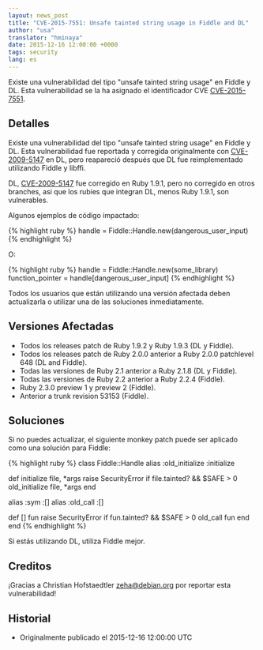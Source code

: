 ```yaml
---
layout: news_post
title: "CVE-2015-7551: Unsafe tainted string usage in Fiddle and DL"
author: "usa"
translator: "hminaya"
date: 2015-12-16 12:00:00 +0000
tags: security
lang: es
---
```


Existe una vulnerabilidad del tipo "unsafe tainted string usage" en Fiddle y DL.
Esta vulnerabilidad se la ha asignado el identificador CVE
[CVE-2015-7551](http://cve.mitre.org/cgi-bin/cvename.cgi?name=CVE-2015-7551).

## Detalles

Existe una vulnerabilidad del tipo "unsafe tainted string usage" en Fiddle y DL.
Esta vulnerabilidad fue reportada y corregida originalmente con
[CVE-2009-5147](http://cve.mitre.org/cgi-bin/cvename.cgi?name=CVE-2009-5147) en
DL, pero reapareció después que DL fue reimplementado utilizando Fiddle y libffi.

DL, [CVE-2009-5147](http://cve.mitre.org/cgi-bin/cvename.cgi?name=CVE-2009-5147) fue corregido en Ruby 1.9.1,
pero no corregido en otros branches, asi que los rubies que integran DL, menos
Ruby 1.9.1, son vulnerables.

Algunos ejemplos de código impactado:

{% highlight ruby %}
handle = Fiddle::Handle.new(dangerous_user_input)
{% endhighlight %}

O:

{% highlight ruby %}
handle = Fiddle::Handle.new(some_library)
function_pointer = handle[dangerous_user_input]
{% endhighlight %}

Todos los usuarios que están utilizando una versión afectada deben actualizarla
o utilizar una de las soluciones inmediatamente.

## Versiones Afectadas

* Todos los releases patch de Ruby 1.9.2 y Ruby 1.9.3 (DL y Fiddle).
* Todos los releases patch de Ruby 2.0.0 anterior a Ruby 2.0.0 patchlevel 648 (DL and Fiddle).
* Todas las versiones de Ruby 2.1 anterior a Ruby 2.1.8 (DL y Fiddle).
* Todas las versiones de Ruby 2.2 anterior a Ruby 2.2.4 (Fiddle).
* Ruby 2.3.0 preview 1 y preview 2 (Fiddle).
* Anterior a trunk revision 53153 (Fiddle).

## Soluciones

Si no puedes actualizar, el siguiente monkey patch puede ser aplicado
como una solución para Fiddle:

{% highlight ruby %}
class Fiddle::Handle
  alias :old_initialize :initialize

  def initialize file, *args
    raise SecurityError if file.tainted? && $SAFE > 0
    old_initialize file, *args
  end

  alias :sym :[]
  alias :old_call :[]

  def [] fun
    raise SecurityError if fun.tainted? && $SAFE > 0
    old_call fun
  end
end
{% endhighlight %}

Si estás utilizando DL, utiliza Fiddle mejor.

## Creditos

¡Gracias a Christian Hofstaedtler <zeha@debian.org> por reportar esta vulnerabilidad!

## Historial

* Originalmente publicado el 2015-12-16 12:00:00 UTC
